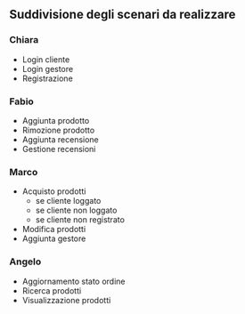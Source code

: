 ## Suddivisione degli scenari da realizzare

### Chiara
* Login cliente
* Login gestore
* Registrazione
### Fabio
* Aggiunta prodotto
* Rimozione prodotto
* Aggiunta recensione
* Gestione recensioni
### Marco
* Acquisto prodotti
    - se cliente loggato
    - se cliente non loggato
    - se cliente non registrato
* Modifica prodotti
* Aggiunta gestore
### Angelo
* Aggiornamento stato ordine
* Ricerca prodotti
* Visualizzazione prodotti

